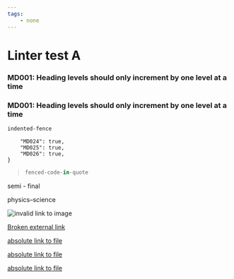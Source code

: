 ```yaml
---
tags:
    - none
---
```


# Linter test A

### MD001: Heading levels should only increment by one level at a time

### MD001: Heading levels should only increment by one level at a time

   ```bash
   indented-fence
   ```

```non-literal-fence-label{
    "MD024": true,
    "MD025": true,
    "MD026": true,
}
```

>  ```python
>  fenced-code-in-quote
>  ```

semi - final

physics–science

![invalid link to image](/red-circle.png)

[Broken external link](https://example.co/)

[absolute link to file](/another-project/subproject/article)

[absolute link to file](/another-project/subproject/article#anchor)

[absolute link to file](/foliant-md-linter/subproject/article)
